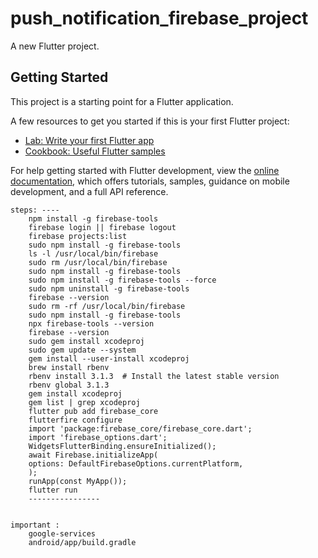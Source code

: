 # push_notification_firebase_project

A new Flutter project.

## Getting Started

This project is a starting point for a Flutter application.

A few resources to get you started if this is your first Flutter project:

- [Lab: Write your first Flutter app](https://docs.flutter.dev/get-started/codelab)
- [Cookbook: Useful Flutter samples](https://docs.flutter.dev/cookbook)

For help getting started with Flutter development, view the
[online documentation](https://docs.flutter.dev/), which offers tutorials,
samples, guidance on mobile development, and a full API reference.


    steps: ----
        npm install -g firebase-tools
        firebase login || firebase logout
        firebase projects:list
        sudo npm install -g firebase-tools
        ls -l /usr/local/bin/firebase
        sudo rm /usr/local/bin/firebase
        sudo npm install -g firebase-tools
        sudo npm install -g firebase-tools --force
        sudo npm uninstall -g firebase-tools
        firebase --version
        sudo rm -rf /usr/local/bin/firebase
        sudo npm install -g firebase-tools
        npx firebase-tools --version
        firebase --version
        sudo gem install xcodeproj
        sudo gem update --system
        gem install --user-install xcodeproj
        brew install rbenv
        rbenv install 3.1.3  # Install the latest stable version
        rbenv global 3.1.3
        gem install xcodeproj
        gem list | grep xcodeproj
        flutter pub add firebase_core
        flutterfire configure
        import 'package:firebase_core/firebase_core.dart';
        import 'firebase_options.dart';
        WidgetsFlutterBinding.ensureInitialized();
        await Firebase.initializeApp(
        options: DefaultFirebaseOptions.currentPlatform,
        );
        runApp(const MyApp());
        flutter run
        ----------------


    important : 
        google-services
        android/app/build.gradle 

